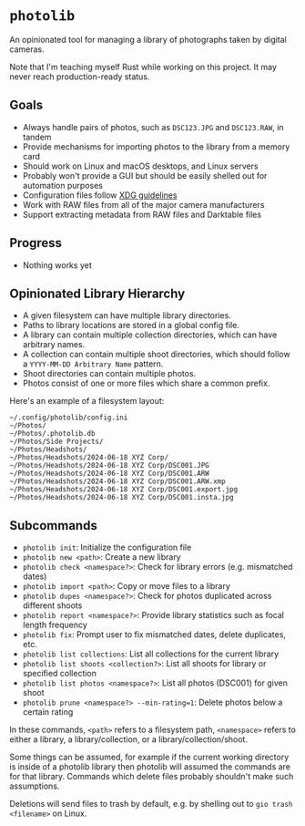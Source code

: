 # `photolib`

An opinionated tool for managing a library of photographs taken by digital cameras.

Note that I'm teaching myself Rust while working on this project. It may never reach production-ready status.

## Goals

- Always handle pairs of photos, such as `DSC123.JPG` and `DSC123.RAW`, in tandem
- Provide mechanisms for importing photos to the library from a memory card
- Should work on Linux and macOS desktops, and Linux servers
- Probably won't provide a GUI but should be easily shelled out for automation purposes
- Configuration files follow [XDG guidelines](https://specifications.freedesktop.org/basedir-spec/basedir-spec-latest.html)
- Work with RAW files from all of the major camera manufacturers
- Support extracting metadata from RAW files and Darktable files

## Progress

- Nothing works yet

## Opinionated Library Hierarchy

- A given filesystem can have multiple library directories.
- Paths to library locations are stored in a global config file.
- A library can contain multiple collection directories, which can have arbitrary names.
- A collection can contain multiple shoot directories, which should follow a `YYYY-MM-DD Arbitrary Name` pattern.
- Shoot directories can contain multiple photos.
- Photos consist of one or more files which share a common prefix.

Here's an example of a filesystem layout:

```
~/.config/photolib/config.ini
~/Photos/
~/Photos/.photolib.db
~/Photos/Side Projects/
~/Photos/Headshots/
~/Photos/Headshots/2024-06-18 XYZ Corp/
~/Photos/Headshots/2024-06-18 XYZ Corp/DSC001.JPG
~/Photos/Headshots/2024-06-18 XYZ Corp/DSC001.ARW
~/Photos/Headshots/2024-06-18 XYZ Corp/DSC001.ARW.xmp
~/Photos/Headshots/2024-06-18 XYZ Corp/DSC001.export.jpg
~/Photos/Headshots/2024-06-18 XYZ Corp/DSC001.insta.jpg
```

## Subcommands

- `photolib init`: Initialize the configuration file
- `photolib new <path>`: Create a new library
- `photolib check <namespace?>`: Check for library errors (e.g. mismatched dates)
- `photolib import <path>`: Copy or move files to a library
- `photolib dupes <namespace?>`: Check for photos duplicated across different shoots
- `photolib report <namespace?>`: Provide library statistics such as focal length frequency
- `photolib fix`: Prompt user to fix mismatched dates, delete duplicates, etc.
- `photolib list collections`: List all collections for the current library
- `photolib list shoots <collection?>`: List all shoots for library or specified collection
- `photolib list photos <namespace?>`: List all photos (DSC001) for given shoot
- `photolib prune <namespace?> --min-rating=1`: Delete photos below a certain rating

In these commands, `<path>` refers to a filesystem path, `<namespace>` refers to either a library, a library/collection, or a library/collection/shoot.

Some things can be assumed, for example if the current working directory is inside of a photolib library then photolib will assumed the commands are for that library.
Commands which delete files probably shouldn't make such assumptions.

Deletions will send files to trash by default, e.g. by shelling out to `gio trash <filename>` on Linux.
